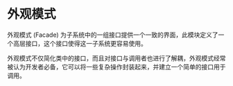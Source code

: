 # 外观模式
外观模式 (Facade) 为子系统中的一组接口提供一个一致的界面，此模块定义了一个高层接口，这个接口使得这一子系统更容易使用。

外观模式不仅简化类中的接口，而且对接口与调用者也进行了解耦，外观模式经常被认为开发者必备，它可以将一些复杂操作封装起来，并建立一个简单的接口用于调用。